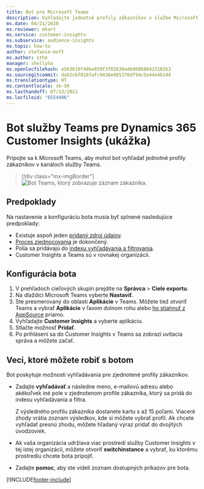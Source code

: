 ```yaml
---
title: Bot pre Microsoft Teams
description: Vyhľadajte jednotné profily zákazníkov v službe Microsoft Teams pomocou bota.
ms.date: 04/21/2020
ms.reviewer: mhart
ms.service: customer-insights
ms.subservice: audience-insights
ms.topic: how-to
author: stefanie-msft
ms.author: sthe
manager: shellyha
ms.openlocfilehash: e563619f40be859f3f02638adbd60b80423182b3
ms.sourcegitcommit: dab2cbf818fafc9436e685376df94c5e44e4b144
ms.translationtype: HT
ms.contentlocale: sk-SK
ms.lasthandoff: 07/13/2021
ms.locfileid: "6554406"
---
```

# <a name="teams-bot-for-dynamics-365-customer-insights-preview"></a>Bot služby Teams pre Dynamics 365 Customer Insights (ukážka)

Pripojte sa k Microsoft Teams, aby mohol bot vyhľadať jednotné profily zákazníkov v kanáloch služby Teams.

> [!div class="mx-imgBorder"]
> ![Bot Teams, ktorý zobrazuje záznam zákazníka.](media/teams-bot.png "Bot Teams, ktorý zobrazuje záznam zákazníka")

## <a name="prerequisites"></a>Predpoklady

Na nastavenie a konfiguráciu bota musia byť splnené nasledujúce predpoklady:

- Existuje aspoň jeden [pridaný zdroj údajov](data-sources.md).
- [Proces zjednocovania](data-unification.md) je dokončený.
- Polia sa pridávajú do [indexu vyhľadávania a filtrovania](search-filter-index.md).
- Customer Insights a Teams sú v rovnakej organizácii.

## <a name="configure-the-bot"></a>Konfigurácia bota

1. V prehľadoch cieľových skupín prejdite na **Správca** > **Ciele exportu**.
1. Na dlaždici Microsoft Teams vyberte **Nastaviť**.
1. Ste presmerovaný do oblasti **Aplikácie** v Teams. Môžete tiež otvoriť Teams a vybrať **Aplikácie** v ľavom dolnom rohu alebo [ho stiahnuť z AppSource](https://go.microsoft.com/fwlink/?linkid=2124104) priamo.
1. Vyhľadajte **Customer Insights** a vyberte aplikáciu.
1. Stlačte možnosť **Pridať**.
1. Po prihlásení sa do Customer Insights v Teams sa zobrazí uvítacia správa a môžete začať.

## <a name="things-you-can-do-with-the-bot"></a>Veci, ktoré môžete robiť s botom

Bot poskytuje možnosti vyhľadávania pre zjednotené profily zákazníkov.

- Zadajte **vyhľadávať** a následne meno, e-mailovú adresu alebo akékoľvek iné pole v zjednotenom profile zákazníka, ktorý sa pridá do indexu vyhľadávania a filtra.

  Z výsledného profilu zákazníka dostanete kartu s až 15 poľami. Viaceré zhody vrátia zoznam výsledkov, kde si môžete vybrať profil. Ak chcete vyhľadať presnú zhodu, môžete hľadaný výraz pridať do dvojitých úvodzoviek.

- Ak vaša organizácia udržiava viac prostredí služby Customer Insights v tej istej organizácii, môžete otvoriť **switchinstance** a vybrať, ku ktorému prostrediu chcete bota pripojiť.

- Zadajte **pomoc**, aby ste videli zoznam dostupných príkazov pre bota.  


[!INCLUDE[footer-include](../includes/footer-banner.md)]
